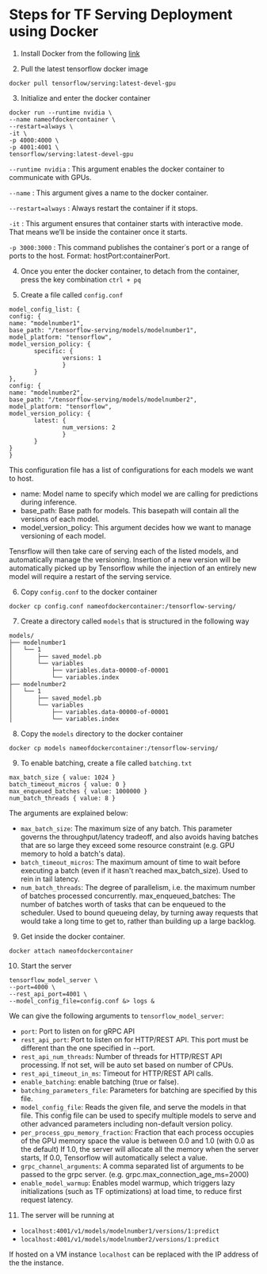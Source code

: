 # Steps for TF Serving Deployment using Docker

1. Install Docker from the following [link](https://www.tensorflow.org/install/docker#gpu_support)

2. Pull the latest tensorflow docker image 
````
docker pull tensorflow/serving:latest-devel-gpu
````

3. Initialize and enter the docker container
```
docker run --runtime nvidia \
--name nameofdockercontainer \
--restart=always \
-it \
-p 4000:4000 \
-p 4001:4001 \
tensorflow/serving:latest-devel-gpu
```

`--runtime nvidia` : This argument enables the docker container to communicate with GPUs.

`--name` : This argument gives a name to the docker container.

`--restart=always` : Always restart the container if it stops.

`-it` : This argument ensures that container starts with interactive mode. That means we’ll be inside the container once it starts. 

`-p 3000:3000` : This command publishes the container᾿s port or a range of ports to the host. Format: hostPort:containerPort.


4. Once you enter the docker container, to detach from the container, press the key combination `ctrl + pq`

5. Create a file called `config.conf`
```
model_config_list: {
config: {
name: "modelnumber1",
base_path: "/tensorflow-serving/models/modelnumber1",
model_platform: "tensorflow",
model_version_policy: {
       specific: {
               versions: 1
               }
       }
},
config: {
name: "modelnumber2",
base_path: "/tensorflow-serving/models/modelnumber2",
model_platform: "tensorflow",
model_version_policy: {
       latest: {
               num_versions: 2
               }
       }
}
}
```
This configuration file has a list of configurations for each models we want to host.
- name: Model name to specify which model we are calling for predictions during inference.
- base_path: Base path for models. This basepath will contain all the versions of each model.
- model_version_policy: This argument decides how we want to manage versioning of each model.

Tensrflow will then take care of serving each of the listed models, and automatically manage the versioning. Insertion of a new version will be automatically picked up by Tensorflow while the injection of an entirely new model will require a restart of the serving service.


6. Copy `config.conf` to the docker container

```
docker cp config.conf nameofdockercontainer:/tensorflow-serving/
```

7. Create a directory called `models` that is structured in the following way

```
models/
├── modelnumber1
│   └── 1
│       ├── saved_model.pb
│       └── variables
│           ├── variables.data-00000-of-00001
│           └── variables.index
├── modelnumber2
│   └── 1
│       ├── saved_model.pb
│       └── variables
│           ├── variables.data-00000-of-00001
│           └── variables.index

```

8. Copy the `models` directory to the docker container

```
docker cp models nameofdockercontainer:/tensorflow-serving/
```

9. To enable batching, create a file called `batching.txt`

```
max_batch_size { value: 1024 }
batch_timeout_micros { value: 0 }
max_enqueued_batches { value: 1000000 }
num_batch_threads { value: 8 }

```

The arguments are explained below:

- `max_batch_size`: The maximum size of any batch. This parameter governs the throughput/latency tradeoff, and also avoids having batches that are so large they exceed some resource constraint (e.g. GPU memory to hold a batch's data).
- `batch_timeout_micros`: The maximum amount of time to wait before executing a batch (even if it hasn't reached max_batch_size). Used to rein in tail latency.
- `num_batch_threads`: The degree of parallelism, i.e. the maximum number of batches processed concurrently.
max_enqueued_batches: The number of batches worth of tasks that can be enqueued to the scheduler. Used to bound queueing delay, by turning away requests that would take a long time to get to, rather than building up a large backlog.

9. Get inside the docker container.

```
docker attach nameofdockercontainer
```

10. Start the server

```
tensorflow_model_server \
--port=4000 \
--rest_api_port=4001 \
--model_config_file=config.conf &> logs &
```

We can give the following arguments to `tensorflow_model_server`:
- `port`: Port to listen on for gRPC API
- `rest_api_port`: Port to listen on for HTTP/REST API. This port must be different than the one specified in --port.
- `rest_api_num_threads`: Number of threads for HTTP/REST API processing. If not set, will be auto set based on number of CPUs.
- `rest_api_timeout_in_ms`: Timeout for HTTP/REST API calls.
- `enable_batching`: enable batching (true or false).
- `batching_parameters_file`: Parameters for batching are specified by this file.
- `model_config_file`: Reads the given file, and serve the models in that file. This config file can be used to specify multiple models to serve and other advanced parameters including non-default version policy.
- `per_process_gpu_memory_fraction`: Fraction that each process occupies of the GPU memory space the value is between 0.0 and 1.0 (with 0.0 as the default) If 1.0, the server will allocate all the memory when the server starts, If 0.0, Tensorflow will automatically select a value.
- `grpc_channel_arguments`: A comma separated list of arguments to be passed to the grpc server. (e.g. grpc.max_connection_age_ms=2000)
- `enable_model_warmup`: Enables model warmup, which triggers lazy initializations (such as TF optimizations) at load time, to reduce first request latency.

11. The server will be running at 
- `localhost:4001/v1/models/modelnumber1/versions/1:predict`
- `localhost:4001/v1/models/modelnumber2/versions/1:predict`

If hosted on a VM instance `localhost` can be replaced with the IP address of the the instance.
